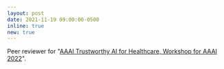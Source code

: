 ```yaml
---
layout: post
date: 2021-11-19 09:00:00-0500
inline: true
new: true
---
```


Peer reviewer for "<u>AAAI Trustworthy AI for Healthcare, Workshop for AAAI 2022</u>".